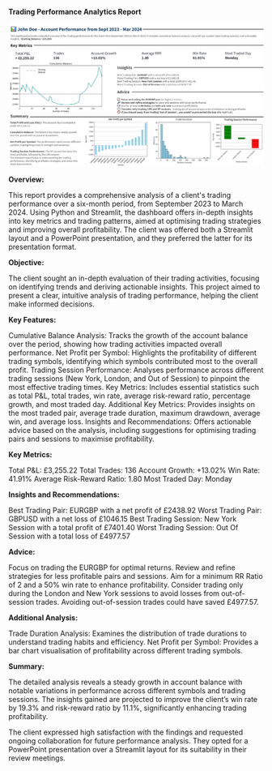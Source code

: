  **Trading Performance Analytics Report**

![Analytics Report](assets/images/John-Doe-Performance-0923-0324-1.png)


**Overview:**

This report provides a comprehensive analysis of a client's trading performance over a six-month period, from September 2023 to March 2024. Using Python and Streamlit, the dashboard offers in-depth insights into key metrics and trading patterns, aimed at optimising trading strategies and improving overall profitability. The client was offered both a Streamlit layout and a PowerPoint presentation, and they preferred the latter for its presentation format.

**Objective:**

The client sought an in-depth evaluation of their trading activities, focusing on identifying trends and deriving actionable insights. This project aimed to present a clear, intuitive analysis of trading performance, helping the client make informed decisions.

**Key Features:**

Cumulative Balance Analysis: Tracks the growth of the account balance over the period, showing how trading activities impacted overall performance.
Net Profit per Symbol: Highlights the profitability of different trading symbols, identifying which symbols contributed most to the overall profit.
Trading Session Performance: Analyses performance across different trading sessions (New York, London, and Out of Session) to pinpoint the most effective trading times.
Key Metrics: Includes essential statistics such as total P&L, total trades, win rate, average risk-reward ratio, percentage growth, and most traded day.
Additional Key Metrics: Provides insights on the most traded pair, average trade duration, maximum drawdown, average win, and average loss.
Insights and Recommendations: Offers actionable advice based on the analysis, including suggestions for optimising trading pairs and sessions to maximise profitability.

**Key Metrics:**

Total P&L: £3,255.22
Total Trades: 136
Account Growth: +13.02%
Win Rate: 41.91%
Average Risk-Reward Ratio: 1.80
Most Traded Day: Monday

**Insights and Recommendations:**

Best Trading Pair: EURGBP with a net profit of £2438.92
Worst Trading Pair: GBPUSD with a net loss of £1046.15
Best Trading Session: New York Session with a total profit of £7401.40
Worst Trading Session: Out Of Session with a total loss of £4977.57

**Advice:**

Focus on trading the EURGBP for optimal returns.
Review and refine strategies for less profitable pairs and sessions.
Aim for a minimum RR Ratio of 2 and a 50% win rate to enhance profitability.
Consider trading only during the London and New York sessions to avoid losses from out-of-session trades.
Avoiding out-of-session trades could have saved £4977.57.

**Additional Analysis:**

Trade Duration Analysis: Examines the distribution of trade durations to understand trading habits and efficiency.
Net Profit per Symbol: Provides a bar chart visualisation of profitability across different trading symbols.

**Summary:**

The detailed analysis reveals a steady growth in account balance with notable variations in performance across different symbols and trading sessions. The insights gained are projected to improve the client’s win rate by 19.3% and risk-reward ratio by 11.1%, significantly enhancing trading profitability.

The client expressed high satisfaction with the findings and requested ongoing collaboration for future performance analysis. They opted for a PowerPoint presentation over a Streamlit layout for its suitability in their review meetings.

